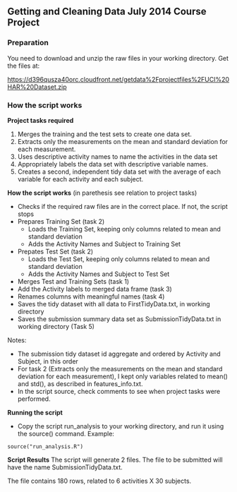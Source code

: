## Getting and Cleaning Data July 2014 Course Project

### Preparation

You need to download and unzip the raw files in your working directory. Get the
files at:

https://d396qusza40orc.cloudfront.net/getdata%2Fprojectfiles%2FUCI%20HAR%20Dataset.zip 

### How the script works

**Project tasks required**

1. Merges the training and the test sets to create one data set.
2. Extracts only the measurements on the mean and standard deviation for each measurement. 
3. Uses descriptive activity names to name the activities in the data set
4. Appropriately labels the data set with descriptive variable names. 
5. Creates a second, independent tidy data set with the average of each variable for each activity and each subject. 

**How the script works**
(in parethesis see relation to project tasks)

- Checks if the required raw files are in the correct place. If not, the script stops
- Prepares Training Set (task 2)
    + Loads the Training Set, keeping only columns related to mean and standard deviation
    + Adds the Activity Names and Subject to Training Set
- Prepates Test Set (task 2)
    + Loads the Test Set, keeping only columns related to mean and standard deviation
    + Adds the Activity Names and Subject to Test Set
- Merges Test and Training Sets (task 1)
- Add the Activity labels to merged data frame (task 3)
- Renames columns with meaningful names (task 4)
- Saves the tidy dataset with all data to FirstTidyData.txt, in working directory
- Saves the submission summary data set as SubmissionTidyData.txt in 
working directory (Task 5)

Notes:

- The submission tidy dataset id aggregate and ordered by Activity and Subject, 
in this order
- For task 2 (Extracts only the measurements on the mean and standard deviation 
for each measurement), I kept only variables related to mean() and std(), as
described in features_info.txt.
- In the script source, check comments to see when project tasks were performed.

**Running the script**

- Copy the script run_analysis to your working directory, and run it using the
source() command. Example:
```{r, eval=FALSE}
source("run_analysis.R")
```

**Script Results**
The script will generate 2 files. The file to be submitted will have the name 
SubmissionTidyData.txt.

The file contains 180 rows, related to 6 activities X 30 subjects.


